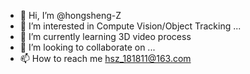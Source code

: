 - 👋 Hi, I’m @hongsheng-Z
- 👀 I’m interested in Compute Vision/Object Tracking ...
- 🌱 I’m currently learning 3D video process
- 💞️ I’m looking to collaborate on ...
- 📫 How to reach me hsz_181811@163.com

<!---
hongsheng-Z/hongsheng-Z is a ✨ special ✨ repository because its `README.md` (this file) appears on your GitHub profile.
You can click the Preview link to take a look at your changes.
--->
